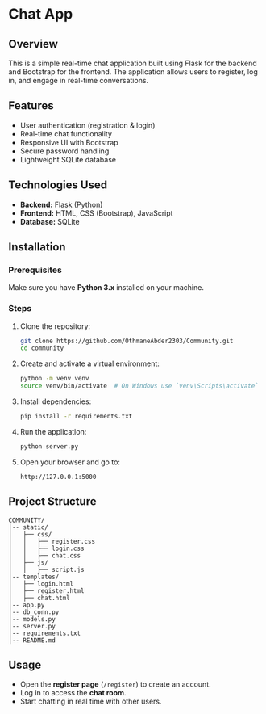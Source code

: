# Chat App

## Overview
This is a simple real-time chat application built using Flask for the backend and Bootstrap for the frontend. The application allows users to register, log in, and engage in real-time conversations.

## Features
- User authentication (registration & login)
- Real-time chat functionality
- Responsive UI with Bootstrap
- Secure password handling
- Lightweight SQLite database

## Technologies Used
- **Backend:** Flask (Python)
- **Frontend:** HTML, CSS (Bootstrap), JavaScript
- **Database:** SQLite

## Installation
### Prerequisites
Make sure you have **Python 3.x** installed on your machine.

### Steps
1. Clone the repository:
   ```sh
   git clone https://github.com/OthmaneAbder2303/Community.git
   cd community
   ```
2. Create and activate a virtual environment:
   ```sh
   python -m venv venv
   source venv/bin/activate  # On Windows use `venv\Scripts\activate`
   ```
3. Install dependencies:
   ```sh
   pip install -r requirements.txt
   ```
4. Run the application:
   ```sh
   python server.py
   ```
5. Open your browser and go to:
   ```
   http://127.0.0.1:5000
   ```

## Project Structure
```
COMMUNITY/
│-- static/
│   ├── css/
│   │   ├── register.css
│   │   ├── login.css
│   │   ├── chat.css
│   ├── js/
│   │   ├── script.js
│-- templates/
│   ├── login.html
│   ├── register.html
│   ├── chat.html
│-- app.py
│-- db_conn.py
│-- models.py
│-- server.py
│-- requirements.txt
│-- README.md
```

## Usage
- Open the **register page** (`/register`) to create an account.
- Log in to access the **chat room**.
- Start chatting in real time with other users.

